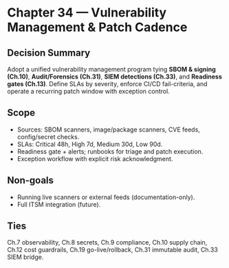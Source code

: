 # Chapter 34 — Vulnerability Management & Patch Cadence

## Decision Summary
Adopt a unified vulnerability management program tying **SBOM & signing (Ch.10)**, **Audit/Forensics (Ch.31)**,
**SIEM detections (Ch.33)**, and **Readiness gates (Ch.13)**. Define SLAs by severity, enforce CI/CD fail-criteria,
and operate a recurring patch window with exception control.

## Scope
- Sources: SBOM scanners, image/package scanners, CVE feeds, config/secret checks.
- SLAs: Critical 48h, High 7d, Medium 30d, Low 90d.
- Readiness gate + alerts; runbooks for triage and patch execution.
- Exception workflow with explicit risk acknowledgment.

## Non-goals
- Running live scanners or external feeds (documentation-only).
- Full ITSM integration (future).

## Ties
Ch.7 observability, Ch.8 secrets, Ch.9 compliance, Ch.10 supply chain, Ch.12 cost guardrails,
Ch.19 go-live/rollback, Ch.31 immutable audit, Ch.33 SIEM bridge.
